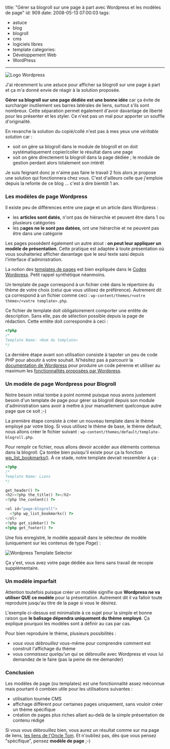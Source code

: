 title: "Gérer sa blogroll sur une page à part avec Wordpress et les modèles de page"
id: 909
date: 2008-05-13 07:00:03
tags:
- astuce
- blog
- blogroll
- cms
- logiciels libres
- template
categories:
- Développement Web
- WordPress
---

![Logo Wordpress](https://oncletom.io/images/2008/05/wordpress-logo.png "Logo Wordpress")

J'ai récemment lu une astuce pour afficher sa blogroll sur une page à part et ça m'a donné envie de réagir à la solution proposée.

**Gérer sa blogroll sur une page dédiée est une bonne idée** car ça évite de surcharger inutilement ses barres latérales de liens, surtout s'ils sont nombreux. Cette séparation permet également d'avoir davantage de liberté pour les présenter et les styler. Ce n'est pas un mal pour apporter un souffle d'originalité.

<!--more-->

En revanche la solution du copié/collé n'est pas à mes yeux une _véritable solution_ car :

*   soit on gère sa blogroll dans le module de blogroll et on doit systématiquement copier/coller le résultat dans une page
*   soit on gère directement la blogroll dans la page dédiée ; le module de gestion perdant alors totalement son intérêt

Je suis feignant donc je n'aime pas faire le travail 2 fois alors je propose une solution qui fonctionnera chez vous. C'est d'ailleurs celle que j'emploie depuis la refonte de ce blog ... c'est à dire bientôt 1 an.

### Les modèles de page Wordpress

Il existe peu de différences entre une page et un article dans Wordpress :

*   les **articles sont datés**, n'ont pas de hiérarchie et peuvent être dans 1 ou plusieurs catégories
*   les p**ages ne le sont pas datées**, ont une hiérarchie et ne peuvent pas être dans une catégorie

Les pages possèdent également un autre atout : **on peut leur appliquer un modèle de présentation**. Cette pratique est adaptée à toute présentation où vous souhaiteriez afficher davantage que le seul texte saisi depuis l'interface d'administration.

La notion des [templates de pages](http://codex.wordpress.org/Pages#Page_Templates) est bien expliquée dans le [Codex Wordpress](http://codex.wordpress.org). Petit rappel synthétique néanmoins.

Un template de page correspond à un fichier créé dans le répertoire du thème de votre choix (celui que vous utilisez de préférence). Autrement dit ça correspond à un fichier comme ceci : `wp-content/themes/<votre thème>/<votre template>.php`.

Ce fichier de template doit obligatoirement comporter une entête de description. Sans elle, pas de sélection possible depuis la page de rédaction. Cette entête doit correspondre à ceci :

```php
<?php
/*
Template Name: <Nom du template>
*/
```

La dernière étape avant son utilisation consiste à tapoter un peu de code PHP pour aboutir à votre souhait. N'hésitez pas à parcourir la [documentation de Wordpress](http://codex.wordpress.org) pour produire un code pérenne et utiliser au maximum les [fonctionnalités proposées par Wordpress](http://codex.wordpress.org/Function_Reference).

### Un modèle de page Wordpress pour Blogroll

Notre besoin initial tombe à point nommé puisque nous avons justement besoin d'un template
de page pour gérer sa blogroll depuis son module d'administration sans avoir à mettre à
jour manuellement quelconque autre page que ce soit ;-)

La première étape consiste à créer un nouveau template dans le thème employé par votre blog.
Si vous utilisez le thème de base, le thème default, nous allons créer le fichier suivant :
`wp-content/themes/default/template-blogroll.php`.

Pour remplir ce fichier, nous allons devoir accéder aux éléments contenus dans la blogroll. Ça tombe bien puisqu'il existe pour ça la fonction [wp_list_bookmarks()](http://codex.wordpress.org/wp_list_bookmarks).
À ce stade, notre template devrait ressembler à ça :

```php
<?php
/*
Template Name: Liens
*/

get_header() ?>
<h2><?php the_title() ?></h2>
<?php the_content() ?>

<ol id="page-blogroll">
  <?php wp_list_bookmarks() ?>
</ol>
<?php get_sidebar() ?>
<?php get_footer() ?>
```

Une fois enregistré, le modèle apparaît dans le sélecteur de modèle (uniquement sur les contenus de type _Page_) :

![Wordpress Template Selector](https://oncletom.io/images/2008/05/wordpress-template-selector.png "Wordpress Template Selector")

Ça y'est, vous avez votre page dédiée aux liens sans travail de recopie supplémentaire.

### Un modèle imparfait

Attention toutefois puisque créer un modèle signifie que **Wordpress ne va utiliser QUE ce modèle** pour la présentation. Autrement dit il va falloir toute reproduire jusqu'au titre de la page si vous le désirez.

L'exemple ci-dessus est minimaliste à ce sujet pour la simple et bonne raison que **le balisage dépendra uniquement du thème employé**. Ça explique pourquoi les modèles sont à définir au cas par cas.

Pour bien reproduire le thème, plusieurs possibilités :

*   _vous vous débrouillez_ vous-même pour comprendre comment est construit l'affichage du thème
*   vous _connaissez quelqu'un_ qui se débrouille avec Wordpress et vous lui demandez de le faire (pas la peine de me demander)

### Conclusion

Les modèles de page (ou templates) est une fonctionnalité assez méconnue mais pourtant ô combien utile pour les utilisations suivantes :

*   utilisation tournée CMS
*   affichage différent pour certaines pages uniquement, sans vouloir créer un thème spécifique
*   création de pages plus riches allant au-delà de la simple présentation de contenu rédigé

Si vous vous débrouillez bien, vous aurez un résultat comme sur ma page de liens, [les liens de l'Oncle Tom](https://oncletom.io/liens/).
Et n'oubliez pas, dès que vous pensez "spécifique", pensez **modèle de page** ;-)